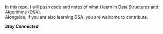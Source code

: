 In this repo, I will push code and notes of what I learn in Data Structures and Algorithms (DSA).  
Alongside, if you are also learning DSA, you are welcome to contribute. 

***Stay Connected***
